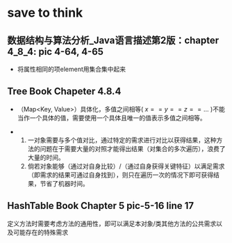# save to think
## 数据结构与算法分析_Java语言描述第2版：chapter 4_8_4: pic 4-64, 4-65
- 将属性相同的项element用集合集中起来

## Tree Book Chapeter 4.8.4
- （Map<Key, Value>）具体化，多值之间相等( $x==y==z==...$ )不能当作一个具体的值，需要使用一个具体且唯一的值表示多值之间相等。

- 1. 一对象需要与多个值对比，通过特定的需求进行对比以获得结果，这种方法的问题在于需要大量的对照才能得出结果（对集合的多次遍历），浪费了大量的时间。
  2. 倘若对象能够（通过对自身比较）/（通过自身获得关键特征）以满足需求（即需求的结果可通过自身找到），则只在遍历一次的情况下即可获得结果，节省了机器时间。

## HashTable Book Chapter 5 pic-5-16 line 17
定义方法时需要考虑方法的通用性，即可以满足本对象/类其他方法的公共需求以及可能存在的特殊需求
